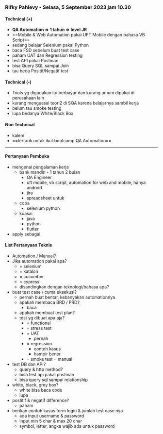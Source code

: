 ### Rifky Pahlevy - Selasa, 5 September 2023 jam 10.30

#### Technical (+) 

- **QA Automation => 1 tahun => level JR**  
- ==Mobile & Web Automation pakai UFT Mobile dengan bahasa VB Script==
- sedang belajar Selenium pakai Python
- baca FSD sebelum buat test case
- paham UAT dan Regression testing
- test API pakai Postman
- bisa Query SQL sampai Join
- tau beda Positif/Negatif test

#### Technical (-)  

- Tools yg digunakan itu berbayar dan kurang umum dipakai di perusahaan lain
- kurang menguasai teori2 di SQA karena belajarnya sambil kerja
- belum tau smoke testing
- lupa bedanya White/Black Box

#### Non Technical  

- kalem
- ==tertarik untuk ikut bootcamp QA Automation==

---

#### Pertanyaan Pembuka

- mengenai pengalaman kerja  
	- bank mandiri - 1 tahun 2 bulan
		- QA Engineer
		- uft mobile, vb script, automation for web and mobile, hanya android
		- jira
		- spreadsheet untuk 
	- coba
		- selenium python
	- kuasai
		- java
		- python
		- flutter
- apply sebagai


#### List Pertanyaan Teknis

- Automation / Manual?  
- Jika automation pakai apa?
	- = selenium
	- = katalon
	- = cucumber
	- = cypress
	- disandingkan dengan teknologi/bahasa apa?
- buat test case / cuma eksekusi?
	- pernah buat bentar, kebanyakan automationnya
	- apakah membaca BRD / PRD?
		- baca
	- apakah membuat test plan?
	- test yg dibuat apa aja?
		- = functional
		- = stress test
		- = UAT
			- pernah
		- = regression
			- contoh kasus
			- hampir bener
		- = smoke test = manual
- test DB dan API?
	- query & http method?
	- bisa test api pakai postman
	- bisa query sql sampai relationship
- white, black, grey box?
	- white bisa baca code
	- lupa
- postitif & negatif difference?
	- paham
- berikan contoh kasus form login & jumlah test case nya
	- ada input username & password
	- input min 5 char & max 20 char
	- symbol, letter, angka wajib ada untuk password